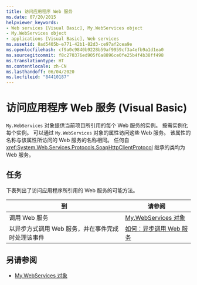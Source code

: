 ```yaml
---
title: 访问应用程序 Web 服务
ms.date: 07/20/2015
helpviewer_keywords:
- Web services [Visual Basic], My.WebServices object
- My.WebServices object
- applications [Visual Basic], Web services
ms.assetid: 8ad5405b-e771-42b1-82d3-ce97af2cea9e
ms.openlocfilehash: cf9a0c9840b9228b59af9959cf3a4efb9a1d1ea0
ms.sourcegitcommit: f8c270376ed905f6a8896ce0fe25b4f4b38ff498
ms.translationtype: HT
ms.contentlocale: zh-CN
ms.lasthandoff: 06/04/2020
ms.locfileid: "84410187"
---
```

# <a name="accessing-application-web-services-visual-basic"></a>访问应用程序 Web 服务 (Visual Basic)

`My.WebServices` 对象提供当前项目所引用的每个 Web 服务的实例。 按需实例化每个实例。 可以通过 `My.WebServices` 对象的属性访问这些 Web 服务。 该属性的名称与该属性所访问的 Web 服务的名称相同。 任何自 <xref:System.Web.Services.Protocols.SoapHttpClientProtocol> 继承的类均为 Web 服务。

## <a name="tasks"></a>任务

下表列出了访问应用程序所引用的 Web 服务的可能方法。

|到|请参阅|
|---|---|
|调用 Web 服务|[My.WebServices 对象](../../language-reference/objects/my-webservices-object.md)|
|以异步方式调用 Web 服务，并在事件完成时处理该事件|[如何：异步调用 Web 服务](how-to-call-a-web-service-asynchronously.md)|

## <a name="see-also"></a>另请参阅

- [My.WebServices 对象](../../language-reference/objects/my-webservices-object.md)
